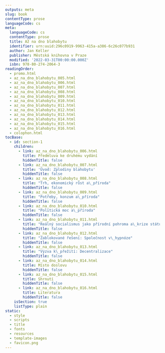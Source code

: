 ```yaml
---
outputs: meta
slug: book
contentType: prose
languageCode: cs
meta:
  languageCode: cs
  contentType: prose
  title: Až na dno blahobytu
  identifier: urn:uuid:296c0919-9963-415a-a386-6c26c077b931
  author: Jan Keller
  publisher: Městská knihovna v Praze
  modified: '2022-03-31T00:00:00.000Z'
  isbn: 978-80-274-2064-3
readingOrder:
  - promo.html
  - az_na_dno_blahobytu_005.html
  - az_na_dno_blahobytu_006.html
  - az_na_dno_blahobytu_007.html
  - az_na_dno_blahobytu_008.html
  - az_na_dno_blahobytu_009.html
  - az_na_dno_blahobytu_010.html
  - az_na_dno_blahobytu_011.html
  - az_na_dno_blahobytu_012.html
  - az_na_dno_blahobytu_013.html
  - az_na_dno_blahobytu_014.html
  - az_na_dno_blahobytu_015.html
  - az_na_dno_blahobytu_016.html
  - colophon.html
tocBase:
  - id: section-1
    children:
      - link: az_na_dno_blahobytu_006.html
        title: Předmluva ke druhému vydání
        hiddenTitle: false
      - link: az_na_dno_blahobytu_007.html
        title: 'Úvod: Zplodiny blahobytu'
        hiddenTitle: false
      - link: az_na_dno_blahobytu_008.html
        title: "Trh, ekonomický růst a\_příroda"
        hiddenTitle: false
      - link: az_na_dno_blahobytu_009.html
        title: "Potřeby, konzum a\_příroda"
        hiddenTitle: false
      - link: az_na_dno_blahobytu_010.html
        title: "Politická moc a\_příroda"
        hiddenTitle: false
      - link: az_na_dno_blahobytu_011.html
        title: "Reálný socialismus jako přírodní pohroma a\_krize státu blahobytu"
        hiddenTitle: false
      - link: az_na_dno_blahobytu_012.html
        title: "Zablokované řešení: Společnost v\_hypnóze"
        hiddenTitle: false
      - link: az_na_dno_blahobytu_013.html
        title: "Výzva k\_přežití: Decentralizace"
        hiddenTitle: false
      - link: az_na_dno_blahobytu_014.html
        title: Místo doslovu
        hiddenTitle: false
      - link: az_na_dno_blahobytu_015.html
        title: Shrnutí
        hiddenTitle: false
      - link: az_na_dno_blahobytu_016.html
        title: Literatura
        hiddenTitle: false
    isSection: true
    listType: plain
static:
  - style
  - scripts
  - title
  - fonts
  - resources
  - template-images
  - favicon.png
---
```

